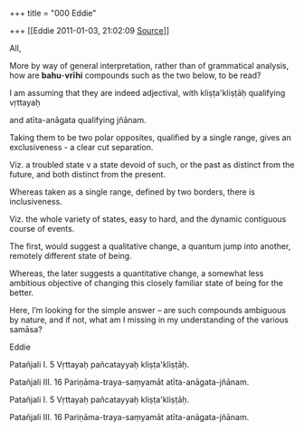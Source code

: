 +++
title = "000 Eddie"

+++
[[Eddie	2011-01-03, 21:02:09 [Source](https://groups.google.com/g/samskrita/c/0oGCp8epmvQ)]]



All,



More by way of general interpretation, rather than of grammatical analysis, how are **bahu**-**vrīhi** compounds such as the two below, to be read?



I am assuming that they are indeed adjectival, with kliṣṭa'kliṣṭāḥ qualifying vṛttayaḥ

and atīta-anāgata qualifying jñānam.





Taking them to be two polar opposites, qualified by a single range, gives an exclusiveness - a clear cut separation.

Viz. a troubled state v a state devoid of such, or the past as distinct from the future, and both distinct from the present.



Whereas taken as a single range, defined by two borders, there is inclusiveness.

Viz. the whole variety of states, easy to hard, and the dynamic contiguous course of events.



The first, would suggest a qualitative change, a quantum jump into another, remotely different state of being.

Whereas, the later suggests a quantitative change, a somewhat less ambitious objective of changing this closely familiar state of being for the better.



Here, I’m looking for the simple answer – are such compounds ambiguous by nature, and if not, what am I missing in my understanding of the various samāsa?



Eddie





 Patañjali I. 5 Vṛttayaḥ pañcatayyaḥ kliṣṭa'kliṣṭāḥ.



 Patañjali III. 16 Pariṇāma-traya-saṃyamāt atīta-anāgata-jñānam.















Patañjali I. 5 Vṛttayaḥ pañcatayyaḥ kliṣṭa'kliṣṭāḥ.





Patañjali III. 16 Pariṇāma-traya-saṃyamāt atīta-anāgata-jñānam.

